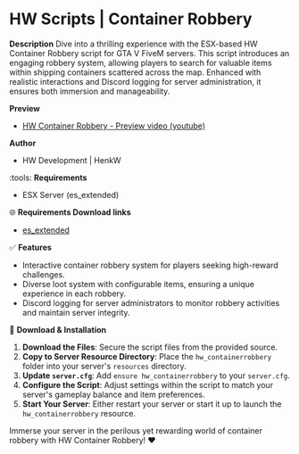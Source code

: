 # HW Scripts | Container Robbery

**Description**
Dive into a thrilling experience with the ESX-based HW Container Robbery script for GTA V FiveM servers. This script introduces an engaging robbery system, allowing players to search for valuable items within shipping containers scattered across the map. Enhanced with realistic interactions and Discord logging for server administration, it ensures both immersion and manageability.

**Preview**
- [HW Container Robbery - Preview video (youtube)](https://youtu.be/C22_JWx_fQY)

**Author**
- HW Development | HenkW

:tools: **Requirements**
- ESX Server (es_extended)

:globe_with_meridians: **Requirements Download links**
- [es_extended](https://github.com/esx-framework/esx_core)

:white_check_mark: **Features**
- Interactive container robbery system for players seeking high-reward challenges.
- Diverse loot system with configurable items, ensuring a unique experience in each robbery.
- Discord logging for server administrators to monitor robbery activities and maintain server integrity.

:wrench: **Download & Installation**

1. **Download the Files**: Secure the script files from the provided source.
2. **Copy to Server Resource Directory**: Place the `hw_containerrobbery` folder into your server's `resources` directory.
3. **Update `server.cfg`**: Add `ensure hw_containerrobbery` to your `server.cfg`.
4. **Configure the Script**: Adjust settings within the script to match your server's gameplay balance and item preferences.
5. **Start Your Server**: Either restart your server or start it up to launch the `hw_containerrobbery` resource.

Immerse your server in the perilous yet rewarding world of container robbery with HW Container Robbery! ❤